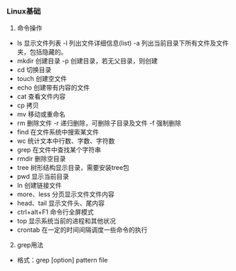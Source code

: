 ### Linux基础

1. 命令操作
- ls 显示文件列表 -l 列出文件详细信息(list) -a 列出当前目录下所有文件及文件夹，包括隐藏的。
- mkdir 创建目录 -p 创建目录，若无父目录，则创建
- cd 切换目录
- touch 创建空文件
- echo 创建带有内容的文件
- cat 查看文件内容
- cp 拷贝
- mv 移动或重命名
- rm 删除文件 -r 递归删除，可删除子目录及文件 -f 强制删除
- find 在文件系统中搜索某文件
- wc 统计文本中行数、字数、字符数
- grep 在文件中查找某个字符串
- rmdir 删除空目录
- tree 树形结构显示目录，需要安装tree包
- pwd 显示当前目录
- ln  创建链接文件
- more、less 分页显示文件文件内容
- head、tail 显示文件头、尾内容
- ctrl+alt+F1 命令行全屏模式
- top 显示系统当前的进程和其他状况
- crontab 在一定的时间间隔调度一些命令的执行  

2. grep用法
- 格式：grep [option] pattern file